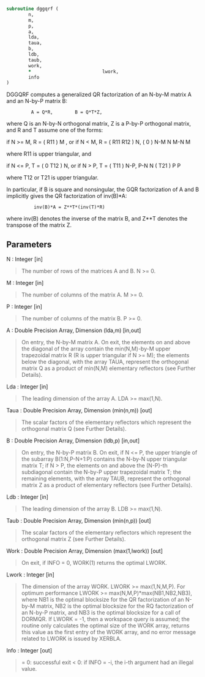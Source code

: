 ```fortran
subroutine dggqrf (
		n,
		m,
		p,
		a,
		lda,
		taua,
		b,
		ldb,
		taub,
		work,
		*                          lwork,
		info
)
```

 DGGQRF computes a generalized QR factorization of an N-by-M matrix A
 and an N-by-P matrix B:

             A = Q*R,        B = Q*T*Z,

 where Q is an N-by-N orthogonal matrix, Z is a P-by-P orthogonal
 matrix, and R and T assume one of the forms:

 if N >= M,  R = ( R11 ) M  ,   or if N < M,  R = ( R11  R12 ) N,
                 (  0  ) N-M                         N   M-N
                    M

 where R11 is upper triangular, and

 if N <= P,  T = ( 0  T12 ) N,   or if N > P,  T = ( T11 ) N-P,
                  P-N  N                           ( T21 ) P
                                                      P

 where T12 or T21 is upper triangular.

 In particular, if B is square and nonsingular, the GQR factorization
 of A and B implicitly gives the QR factorization of inv(B)*A:

              inv(B)*A = Z**T*(inv(T)*R)

 where inv(B) denotes the inverse of the matrix B, and Z**T denotes the
 transpose of the matrix Z.

## Parameters
N : Integer [in]
> The number of rows of the matrices A and B. N >= 0.

M : Integer [in]
> The number of columns of the matrix A.  M >= 0.

P : Integer [in]
> The number of columns of the matrix B.  P >= 0.

A : Double Precision Array, Dimension (lda,m) [in,out]
> On entry, the N-by-M matrix A.
> On exit, the elements on and above the diagonal of the array
> contain the min(N,M)-by-M upper trapezoidal matrix R (R is
> upper triangular if N >= M); the elements below the diagonal,
> with the array TAUA, represent the orthogonal matrix Q as a
> product of min(N,M) elementary reflectors (see Further
> Details).

Lda : Integer [in]
> The leading dimension of the array A. LDA >= max(1,N).

Taua : Double Precision Array, Dimension (min(n,m)) [out]
> The scalar factors of the elementary reflectors which
> represent the orthogonal matrix Q (see Further Details).

B : Double Precision Array, Dimension (ldb,p) [in,out]
> On entry, the N-by-P matrix B.
> On exit, if N <= P, the upper triangle of the subarray
> B(1:N,P-N+1:P) contains the N-by-N upper triangular matrix T;
> if N > P, the elements on and above the (N-P)-th subdiagonal
> contain the N-by-P upper trapezoidal matrix T; the remaining
> elements, with the array TAUB, represent the orthogonal
> matrix Z as a product of elementary reflectors (see Further
> Details).

Ldb : Integer [in]
> The leading dimension of the array B. LDB >= max(1,N).

Taub : Double Precision Array, Dimension (min(n,p)) [out]
> The scalar factors of the elementary reflectors which
> represent the orthogonal matrix Z (see Further Details).

Work : Double Precision Array, Dimension (max(1,lwork)) [out]
> On exit, if INFO = 0, WORK(1) returns the optimal LWORK.

Lwork : Integer [in]
> The dimension of the array WORK. LWORK >= max(1,N,M,P).
> For optimum performance LWORK >= max(N,M,P)*max(NB1,NB2,NB3),
> where NB1 is the optimal blocksize for the QR factorization
> of an N-by-M matrix, NB2 is the optimal blocksize for the
> RQ factorization of an N-by-P matrix, and NB3 is the optimal
> blocksize for a call of DORMQR.
> If LWORK = -1, then a workspace query is assumed; the routine
> only calculates the optimal size of the WORK array, returns
> this value as the first entry of the WORK array, and no error
> message related to LWORK is issued by XERBLA.

Info : Integer [out]
> = 0:  successful exit
> < 0:  if INFO = -i, the i-th argument had an illegal value.

